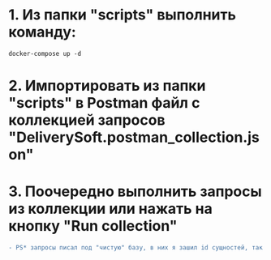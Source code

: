 # 1. Из папки "scripts" выполнить команду:
```
docker-compose up -d
```

# 2. Импортировать из папки "scripts" в Postman файл с коллекцией запросов "DeliverySoft.postman_collection.json"
# 3. Поочередно выполнить запросы из коллекции или нажать на кнопку "Run collection"

```diff
- PS* запросы писал под "чистую" базу, в них я зашил id сущностей, так что если что-то удалять, добавлять, они сместятся и запросы придется править
```


